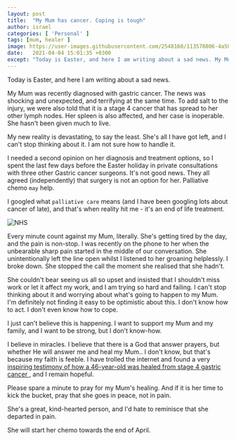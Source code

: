 ```yaml
---
layout: post
title:  "My Mum has cancer. Coping is tough"
author: israel
categories: [ 'Personal' ]
tags: [mum, healer ]
image: https://user-images.githubusercontent.com/2548160/113578806-4a506c00-961b-11eb-8f32-026e3030acbc.jpeg
date:   2021-04-04 15:01:35 +0300
except: "Today is Easter, and here I am writing about a sad news. My Mum was recently diagnosed with gastric cancer. The news was shocking and unexpected, and terrifying at the same time. To add salt to the injury, we were also told that it is a stage 4 cancer that has spread to her other lymph nodes..."
---
```


Today is Easter, and here I am writing about a sad news.

My Mum was recently diagnosed with gastric cancer. The news was shocking and unexpected, and terrifying at the same time. To add salt to the injury, we were also told that it is a stage 4 cancer that has spread to her other lymph nodes. Her spleen is also affected, and her case is inoperable.  She hasn't been given much to live.

My new reality is devastating, to say the least. She's all I have got left, and I can't stop thinking about it.  I am not sure how to handle it.

I needed a second opinion on her diagnosis and treatment options, so I spent the last few days before the Easter holiday in private consultations with three other Gastric cancer surgeons. It's not good news. They all agreed (independently) that surgery is not an option for her. Palliative chemo `may` help.

I googled what `palliative care` means (and I have been googling lots about cancer of late), and that's when reality hit me - it's an end of life treatment.

<p class="aligncenter">
<img class="lazyimg" alt="NHS" src="https://user-images.githubusercontent.com/2548160/113579142-c64ab400-961b-11eb-9641-26aa331d4211.png"/> 
<br>
</p>

Every minute count against my Mum, literally. She's getting tired by the day, and the pain is non-stop. I was recently on the phone to her when the unbearable sharp pain started in the middle of our conversation. She unintentionally left the line open whilst I listened to her groaning helplessly.  I broke down.  She stopped the call the moment she realised that she hadn't.

She couldn't bear seeing us all so upset and insisted that I shouldn't miss work or let it affect my work, and I am trying so hard and failing. I can't stop thinking about it and worrying about what's going to happen to my Mum. I'm definitely not finding it easy to be optimistic about this. I don't know how to act. I don't even know how to cope.

I just can't believe this is happening. I want to support my Mum and my family, and I want to be strong, but I don't know-how.

I believe in miracles. I believe that there is a God that answer prayers, but whether He will answer me and heal my Mum.. I don't know, but that's because my faith is feeble. I have trolled the internet and found a very <a href="https://debbiesdream.org/survivor_stories/lisa-gardner/#:~:text=I%20am%20a%2046-year,aorta%2C%20making%20my%20case%20inoperable" target="_blank"> inspiring testimony of how a 46-year-old was healed from stage 4 gastric cancer </a>, and I remain hopeful.

Please spare a minute to pray for my Mum's healing. And if it is her time to kick the bucket, pray that she goes in peace, not in pain.

She's a great, kind-hearted person, and I'd hate to reminisce that she departed in pain.

She will start her chemo towards the end of April.